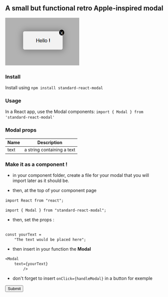 ## A small but functional retro Apple-inspired modal

![logo](./public/modal.png)

### Install

Install using `npm install standard-react-modal`

### Usage

In a React app, use the Modal components:
`import { Modal } from 'standard-react-modal'`

### Modal props

| Name         | Description                                                                |
| ------------ | -------------------------------------------------------------------------- |
| text         | a string containing a text                                                 |


### Make it as a component !

- in your component folder, create a file for your modal that you will import later as it should be.

- then, at the top of your component page

`import React from "react";`

`import { Modal } from "standard-react-modal";`

- then, set the props :

```

const yourText =
    "The text would be placed here";

```

- then insert in your function the **Modal** 

```
<Modal   
    text={yourText}  
        />
```

- don't forget to insert `onClick={handleModal}` in a button for exemple

<Button>Submit</Button>

